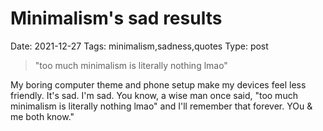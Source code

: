 # Minimalism's sad results
Date: 2021-12-27
Tags: minimalism,sadness,quotes
Type: post
> "too much minimalism is literally nothing lmao"

My boring computer theme and phone setup make my devices feel less friendly. It's sad. I'm sad. You know, a wise man once said, "too much minimalism is literally nothing lmao" and I'll remember that forever. YOu & me both know."